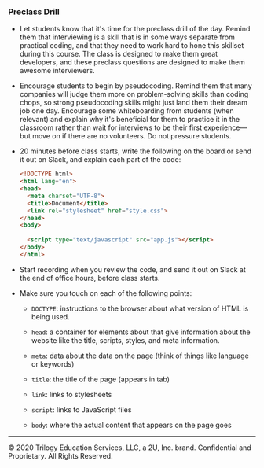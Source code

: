 ### Preclass Drill

* Let students know that it's time for the preclass drill of the day. Remind them that interviewing is a skill that is in some ways separate from practical coding, and that they need to work hard to hone this skillset during this course. The class is designed to make them great developers, and these preclass questions are designed to make them awesome interviewers.

* Encourage students to begin by pseudocoding. Remind them that many companies will judge them more on problem-solving skills than coding chops, so strong pseudocoding skills might just land them their dream job one day. Encourage some whiteboarding from students (when relevant) and explain why it's beneficial for them to practice it in the classroom rather than wait for interviews to be their first experience—but move on if there are no volunteers. Do not pressure students.

* 20 minutes before class starts, write the following on the board or send it out on Slack, and explain each part of the code:

  ```html
  <!DOCTYPE html>
  <html lang="en">
  <head>
    <meta charset="UTF-8">
    <title>Document</title>
    <link rel="stylesheet" href="style.css">
  </head>
  <body>
    
    <script type="text/javascript" src="app.js"></script>
  </body>
  </html>
  ```
  
* Start recording when you review the code, and send it out on Slack at the end of office hours, before class starts.

* Make sure you touch on each of the following points:

  * `DOCTYPE`: instructions to the browser about what version of HTML is being used.

  * `head`: a container for elements about that give information about the website like the title, scripts, styles, and meta information. 

  * `meta`: data about the data on the page (think of things like language or keywords)

  * `title`: the title of the page (appears in tab)

  * `link`: links to stylesheets
  
  * `script`: links to JavaScript files

  * `body`: where the actual content that appears on the page goes

---

© 2020 Trilogy Education Services, LLC, a 2U, Inc. brand. Confidential and Proprietary. All Rights Reserved.